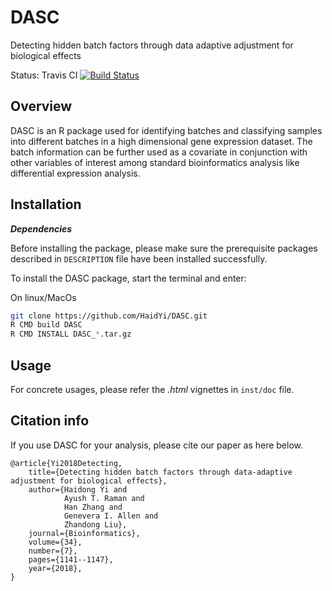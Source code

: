 # DASC

Detecting hidden batch factors through data adaptive adjustment for biological effects

Status: Travis CI [![Build Status](https://travis-ci.org/aayushraman/DASC.svg?branch=master)](https://travis-ci.org/aayushraman/DASC)

## Overview

DASC is an R package used for identifying batches and classifying samples into different batches in a high dimensional gene expression dataset. The batch information can be further used as a covariate in conjunction with other variables of interest among standard bioinformatics analysis like differential expression analysis. 

## Installation

**_Dependencies_**

Before installing the package, please make sure the prerequisite packages described in `DESCRIPTION` file have been installed successfully.

To install the DASC package, start the terminal and enter:

On linux/MacOs
```bash
git clone https://github.com/HaidYi/DASC.git
R CMD build DASC
R CMD INSTALL DASC_*.tar.gz
```

## Usage

For concrete usages, please refer the *.html* vignettes in `inst/doc` file.

## Citation info

If you use DASC for your analysis, please cite our paper as here below.

```
@article{Yi2018Detecting,
    title={Detecting hidden batch factors through data-adaptive adjustment for biological effects},
    author={Haidong Yi and
            Ayush T. Raman and
            Han Zhang and
            Genevera I. Allen and
            Zhandong Liu},
    journal={Bioinformatics},
    volume={34},
    number={7},
    pages={1141--1147},
    year={2018},
}
```
